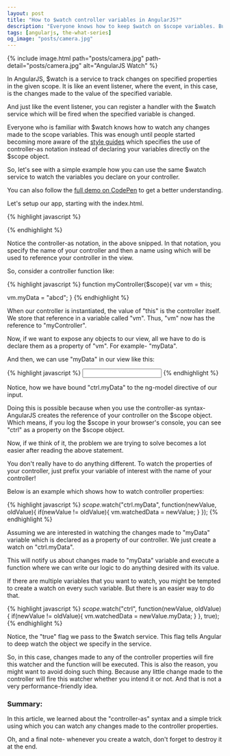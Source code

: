 ```yaml
---
layout: post
title: "How to $watch controller variables in AngularJS?"
description: "Everyone knows how to keep $watch on $scope variables. But, many people don't know that they can use the same technique to watch their controller properties as well."
tags: [angularjs, the-what-series]
og_image: "posts/camera.jpg"
---
```


{% include image.html path="posts/camera.jpg" path-detail="posts/camera.jpg" alt="AngularJS Watch" %}


In AngularJS, $watch is a service to track changes on specified properties in the given scope. It is like an event listener, where the event, in this case, is the changes made to the value of the specified variable. 

And just like the event listener, you can register a handler with the $watch service which will be fired when the specified variable is changed.

Everyone who is familiar with $watch knows how to watch any changes made to the scope variables. This was enough until people started becoming more aware of the [style guides](https://github.com/johnpapa/angular-styleguide/blob/master/a1/README.md) which specifies the use of controller-as notation instead of declaring your variables directly on the $scope object.

So, let's see with a simple example how you can use the same $watch service to watch the variables you declare on your controller.

You can also follow the [full demo on CodePen](http://codepen.io/sharduul/pen/LboMVw) to get a better understanding.

Let's setup our app, starting with the index.html.

{% highlight javascript %}
<body ng-app="MyApp" ng-controller="myController as ctrl">
    <!-- HTML code here -->
<body>
{% endhighlight %}

Notice the controller-as notation, in the above snipped. In that notation, you specify the name of your controller and then a name using which will be used to reference your controller in the view.

So, consider a controller function like:


{% highlight javascript %}
function myController($scope){
  var vm = this;
  
  vm.myData = "abcd";
}
{% endhighlight %}

When our controller is instantiated, the value of "this" is the controller itself. We store that reference in a variable called "vm". Thus, "vm" now has the reference to "myController".

Now, if we want to expose any objects to our view, all we have to do is declare them as a property of "vm". For example- "myData".

And then, we can use "myData" in our view like this:

{% highlight javascript %}
<input id="input" ng-model="ctrl.myData" type="text" />
{% endhighlight %}

Notice, how we have bound "ctrl.myData" to the ng-model directive of our input. 

Doing this is possible because when you use the controller-as syntax- AngularJS creates the reference of your controller on the $scope object. Which means, if you log the $scope in your browser's console, you can see "ctrl" as a property on the $scope object.

Now, if we think of it, the problem we are trying to solve becomes a lot easier after reading the above statement.

You don't really have to do anything different. To watch the properties of your controller, just prefix your variable of interest with the name of your controller!

Below is an example which shows how to watch controller properties:

{% highlight javascript %}
$scope.$watch("ctrl.myData", function(newValue, oldValue){
    if(newValue != oldValue){
      vm.watchedData = newValue;
    }
});
{% endhighlight %}

Assuming we are interested in watching the changes made to "myData" variable which is declared as a property of our controller. We just create a watch on "ctrl.myData". 

This will notify us about changes made to "myData" variable and execute a function where we can write our logic to do anything desired with its value.


If there are multiple variables that you want to watch, you might be tempted to create a watch on every such variable. But there is an easier way to do that.

{% highlight javascript %}
$scope.$watch("ctrl", function(newValue, oldValue){
    if(newValue != oldValue){
      vm.watchedData = newValue.myData;
    }
}, true);
{% endhighlight %}

Notice, the "true" flag we pass to the $watch service. This flag tells Angular to deep watch the object we specify in the service. 

So, in this case, changes made to any of the controller properties will fire this watcher and the function will be executed. This is also the reason, you might want to avoid doing such thing. Because any little change made to the controller will fire this watcher whether you intend it or not. And that is not a very performance-friendly idea.


### Summary:
In this article, we learned about the "controller-as" syntax and a simple trick using which you can watch any changes made to the controller properties.

Oh, and a final note- whenever you create a watch, don't forget to destroy it at the end.





